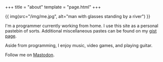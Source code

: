 +++
title = "about"
template = "page.html"
+++

{{ img(src="/img/me.jpg", alt="man with glasses standing by a river") }}

I'm a programmer currently working from home. I use this site as a personal pastebin of sorts. Additional miscellaneous pastes can be found on my [gist page](https://gist.github.com/kevinfiol).

Aside from programming, I enjoy music, video games, and playing guitar.

Follow me on [Mastodon](https://mas.to/@kevinf).